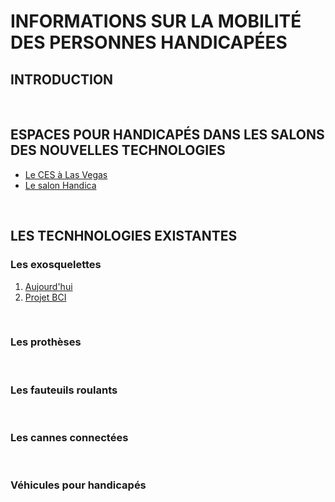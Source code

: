 # INFORMATIONS SUR LA MOBILITÉ DES PERSONNES HANDICAPÉES  

## INTRODUCTION

<br/>

## ESPACES POUR HANDICAPÉS DANS LES SALONS DES NOUVELLES TECHNOLOGIES
* [Le CES à Las Vegas](ces.md)
* [Le salon Handica](handica.md) 

<br/>

## LES TECNHNOLOGIES EXISTANTES

### Les exosquelettes
1. [Aujourd'hui](exoprésent.md)
2. [Projet BCI](BCI.md)

<br/>

### Les prothèses

<br/>

### Les fauteuils roulants

<br/>

### Les cannes connectées

<br/>

### Véhicules pour handicapés

